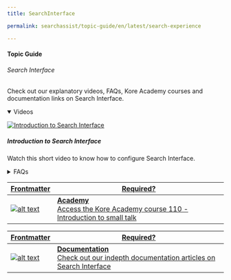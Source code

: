 ```yaml
---
title: SearchInterface

permalink: searchassist/topic-guide/en/latest/search-experience

---
```

#### Topic Guide
###### Search Interface

  Check out our explanatory videos, FAQs, Kore Academy courses and documentation links on Search Interface.

<details class="introduction-video" open>
  <summary>Videos
  </summary>
  
   [![Introduction to Search Interface](images/VideoCoverImage.png)](https://drive.google.com/file/d/1i7j9r1YQkCgRKCw1avJo8WN_D2GihSIy/view?usp=sharing)

  ##### Introduction to Search Interface
  Watch this short video to know how to configure Search Interface.

</details>

<details>
  <summary>FAQs
  </summary>

  <a class="doc-link" target="_blank" href="https://docs.kore.ai/searchassist/concepts/designing-search-experience/designing-search-experience/">
 
 How to customize search Experience?

</a>

 <a class="doc-link" target="_blank" href="https://docs.kore.ai/searchassist/concepts/designing-search-experience/designing-search-experience/">
 
 What is the Search bar and Assistant experience?


</a>
 
  
<a class="doc-link" target="_blank" href="https://docs.kore.ai/searchassist/concepts/designing-search-experience/designing-search-experience/">

  How to design my search bar experience?

</a>
  



</details>



<a class="doc-link" target="_blank" href="https://academy.kore.ai/learningpath/course-110---introduction-to-small-talk">
 

| Frontmatter | Required? |
|-------------|-------------|
| ![alt text](images/docIcon.svg "Title") | **Academy**  <br /> Access the Kore Academy course 110 - Introduction to small talk | 


</a>


<a class="doc-link" target="_blank" href="https://docs.kore.ai/searchassist/concepts/designing-search-experience/designing-search-experience/">
 

| Frontmatter | Required? |
|-------------|-------------|
| ![alt text](images/docIcon.svg "Title") | **Documentation**  <br /> Check out our indepth documentation articles on Search Interface | 


</a>
